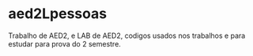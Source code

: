 # aed2Lpessoas
Trabalho de AED2, e LAB de AED2, codigos usados nos trabalhos e para estudar para prova do 2 semestre.
